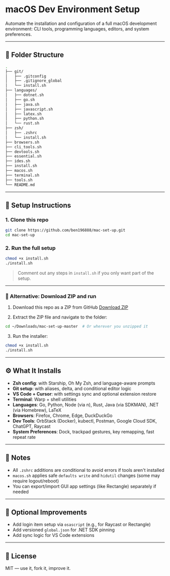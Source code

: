 # macOS Dev Environment Setup

Automate the installation and configuration of a full macOS development environment: CLI tools, programming languages, editors, and system preferences.

---

## 📁 Folder Structure

```bash
.
├── git/
│   ├── .gitconfig
│   ├── .gitignore_global
│   └── install.sh
├── languages/
│   ├── dotnet.sh
│   ├── go.sh
│   ├── java.sh
│   ├── javascript.sh
│   ├── latex.sh
│   ├── python.sh
│   └── rust.sh
├── zsh/
│   ├── .zshrc
│   └── install.sh
├── browsers.sh
├── cli_tools.sh
├── devtools.sh
├── essential.sh
├── ides.sh
├── install.sh
├── macos.sh
├── terminal.sh
├── tools.sh
└── README.md
```

---

## 🚀 Setup Instructions

### 1. Clone this repo

```bash
git clone https://github.com/ben196888/mac-set-up.git
cd mac-set-up
```

### 2. Run the full setup

```bash
chmod +x install.sh
./install.sh
```

> Comment out any steps in `install.sh` if you only want part of the setup.

---

### 🔁 Alternative: Download ZIP and run

1. Download this repo as a ZIP from GitHub
   [Download ZIP](https://github.com/ben196888/mac-set-up/archive/refs/heads/master.zip)

2. Extract the ZIP file and navigate to the folder:
```bash
cd ~/Downloads/mac-set-up-master  # Or wherever you unzipped it
```

3. Run the installer:
```bash
chmod +x install.sh
./install.sh
```

---

## ⚙️ What It Installs

- **Zsh config**: with Starship, Oh My Zsh, and language-aware prompts
- **Git setup**: with aliases, delta, and conditional editor logic
- **VS Code + Cursor**: with settings sync and optional extension restore
- **Terminal**: Warp + shell utilities
- **Languages**: Go, Python, Node (via n), Rust, Java (via SDKMAN), .NET (via Homebrew), LaTeX
- **Browsers**: Firefox, Chrome, Edge, DuckDuckGo
- **Dev Tools**: OrbStack (Docker), kubectl, Postman, Google Cloud SDK, ChatGPT, Raycast
- **System Preferences**: Dock, trackpad gestures, key remapping, fast repeat rate

---

## 🧠 Notes

- All `.zshrc` additions are conditional to avoid errors if tools aren't installed
- `macos.sh` applies safe `defaults write` and `hidutil` changes (some may require logout/reboot)
- You can export/import GUI app settings (like Rectangle) separately if needed

---

## 🧩 Optional Improvements

- Add login item setup via `osascript` (e.g., for Raycast or Rectangle)
- Add versioned `global.json` for .NET SDK pinning
- Add sync logic for VS Code extensions

---

## 📄 License

MIT — use it, fork it, improve it.

